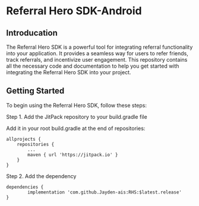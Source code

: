 Referral Hero SDK-Android
==================
## Introducation

The Referral Hero SDK is a powerful tool for integrating referral functionality into your application. It provides a seamless way for users to refer friends, track referrals, and incentivize user engagement. This repository contains all the necessary code and documentation to help you get started with integrating the Referral Hero SDK into your project.

## Getting Started

To begin using the Referral Hero SDK, follow these steps:

Step 1. Add the JitPack repository to your build.gradle file


Add it in your root build.gradle at the end of repositories:

	allprojects {
		repositories {
			...
			maven { url 'https://jitpack.io' }
		}
	}
Step 2. Add the dependency

	dependencies {
	        implementation 'com.github.Jayden-ais:RHS:$latest.release'
	}
